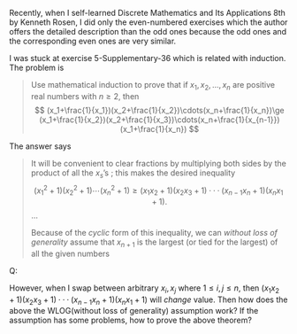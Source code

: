 Recently, when I self-learned Discrete Mathematics and Its Applications 8th by Kenneth Rosen, I did only the even-numbered exercises which the author offers the detailed description than the odd ones because the odd ones and the corresponding even ones are very similar. 

I was stuck at exercise 5-Supplementary-36 which is related with induction. The problem is
> Use mathematical induction to prove that if $x_1, x_2, \ldots , x_n$ are positive real numbers with $n\ge 2$, then $$
(x_1+\frac{1}{x_1})(x_2+\frac{1}{x_2})\cdots(x_n+\frac{1}{x_n})\ge (x_1+\frac{1}{x_2})(x_2+\frac{1}{x_3})\cdots(x_n+\frac{1}{x_{n-1}})(x_1+\frac{1}{x_n})
$$

The answer says
> It will be convenient to clear fractions by multiplying both sides by the product of all the $x_s$’s ; this makes the desired inequality 
$$
(x_1^2 + 1)(x_2^2 + 1)\cdots(x_n^2 + 1) \ge (x_1 x_2 + 1)(x_2 x_3 + 1) ···(x_{n−1}x_n + 1)(x_n x_1 + 1).
$$ ...
> 
> Because of the *cyclic* form of this inequality, we can *without loss of generality* assume that $x_{n+1}$ is the largest (or tied for the largest) of all the given numbers

Q:

However, when I swap between arbitrary $x_i,x_j$ where $1\le i,j\le n$, then $(x_1 x_2 + 1)(x_2 x_3 + 1) ···(x_{n−1}x_n + 1)(x_n x_1 + 1)$ will *change* value. Then how does the above the WLOG(without loss of generality) assumption work? If the assumption has some problems, how to prove the above theorem?
